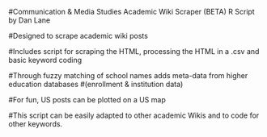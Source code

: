 #Communication & Media Studies Academic Wiki Scraper (BETA) R Script by Dan Lane

#Designed to scrape academic wiki posts

#Includes script for scraping the HTML, processing the HTML in a .csv and basic keyword coding

#Through fuzzy matching of school names adds meta-data from higher education databases 
#(enrollment & institution data)

#For fun, US posts can be plotted on a US map

#This script can be easily adapted to other academic Wikis and to code for other keywords.